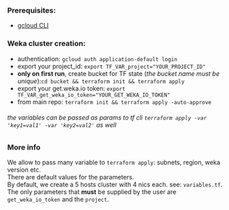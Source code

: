 ### Prerequisites:
- [gcloud CLI](https://cloud.google.com/sdk/docs/install)

### Weka cluster creation:
- authentication: `gcloud auth application-default login`
- export your project_id: `export TF_VAR_project="YOUR_PROJECT_ID"`
- **only on first run**, create bucket for TF state (*the bucket name must be unique*):`cd bucket && terraform init && terraform apply`
- export your get.weka.io token: `export TF_VAR_get_weka_io_token="YOUR_GET_WEKA_IO_TOKEN"`
- from main repo: `terraform init && terraform apply -auto-approve`
###### the variables can be passed as params to tf cli `terraform apply -var 'key1=val1' -var 'key2=val2'` as well

### More info
We allow to pass many variable to `terraform apply`: subnets, region, weka version etc.<br>
There are default values for the parameters.<br>
By default, we create a 5 hosts cluster with 4 nics each. see: `variables.tf`.<br>
The only parameters that **must** be supplied by the user are `get_weka_io_token` and the `project`.
